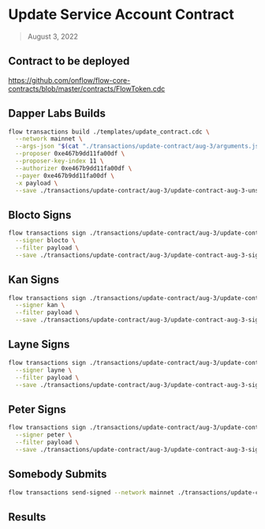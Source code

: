 # Update Service Account Contract

> August 3, 2022

## Contract to be deployed

https://github.com/onflow/flow-core-contracts/blob/master/contracts/FlowToken.cdc

## Dapper Labs Builds

```sh
flow transactions build ./templates/update_contract.cdc \
  --network mainnet \
  --args-json "$(cat "./transactions/update-contract/aug-3/arguments.json")" \
  --proposer 0xe467b9dd11fa00df \
  --proposer-key-index 11 \
  --authorizer 0xe467b9dd11fa00df \
  --payer 0xe467b9dd11fa00df \
  -x payload \
  --save ./transactions/update-contract/aug-3/update-contract-aug-3-unsigned.rlp
```

## Blocto Signs

```sh
flow transactions sign ./transactions/update-contract/aug-3/update-contract-aug-3-unsigned.rlp \
  --signer blocto \
  --filter payload \
  --save ./transactions/update-contract/aug-3/update-contract-aug-3-sig-1.rlp
```

## Kan Signs

```sh
flow transactions sign ./transactions/update-contract/aug-3/update-contract-aug-3-sig-1.rlp \
  --signer kan \
  --filter payload \
  --save ./transactions/update-contract/aug-3/update-contract-aug-3-sig-2.rlp
```

## Layne Signs

```sh
flow transactions sign ./transactions/update-contract/aug-3/update-contract-aug-3-sig-2.rlp \
  --signer layne \
  --filter payload \
  --save ./transactions/update-contract/aug-3/update-contract-aug-3-sig-3.rlp
```

## Peter Signs

```sh
flow transactions sign ./transactions/update-contract/aug-3/update-contract-aug-3-sig-3.rlp \
  --signer peter \
  --filter payload \
  --save ./transactions/update-contract/aug-3/update-contract-aug-3-sig-complete.rlp
```


## Somebody Submits

```sh
flow transactions send-signed --network mainnet ./transactions/update-contract/aug-3/update-contract-aug-3-sig-complete.rlp
```

## Results

